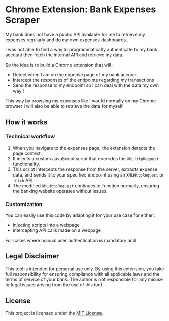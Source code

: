 # Chrome Extension: Bank Expenses Scraper

My bank does not have a public API available for me to retrieve my expenses regularly and do my own expenses dashboards...

I was not able to find a way to programmatically authenticate to my bank account then fetch the internal API and retrieve my data.

So the idea is to build a Chrome extension that will :
- Detect when I am on the expense page of my bank account
- Intercept the responses of the endpoints regarding my transactions
- Send the response to my endpoint so I can deal with the data my own way !

This way by browsing my expenses like I would normally on my Chrome browser I will also be able to retrieve the data for myself.

## How it works

### Technical workflow

1. When you navigate to the expenses page, the extension detects the page context.
2. It injects a custom JavaScript script that overrides the `XMLHttpRequest` functionality.
3. This script intercepts the response from the server, extracts expense data, and sends it to your specified endpoint using an `XMLHttpRequest` or `fetch` API.
4. The modified `XMLHttpRequest` continues to function normally, ensuring the banking website operates without issues.

### Customization

You can easily use this code by adapting it for your use case for either :
- injecting scripts into a webpage
- intercepting API calls made on a webpage

For cases where manual user authentication is mandatory and 

## Legal Disclaimer

This tool is intended for personal use only. By using this extension, you take full responsibility for ensuring compliance with all applicable laws and the terms of service of your bank. The author is not responsible for any misuse or legal issues arising from the use of this tool.

## License

This project is licensed under the [MIT License](LICENSE).

